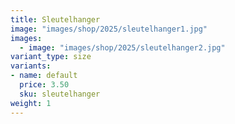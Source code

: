```yaml
---
title: Sleutelhanger
image: "images/shop/2025/sleutelhanger1.jpg"
images: 
  - image: "images/shop/2025/sleutelhanger2.jpg"
variant_type: size
variants:
- name: default
  price: 3.50
  sku: sleutelhanger
weight: 1
---
```



